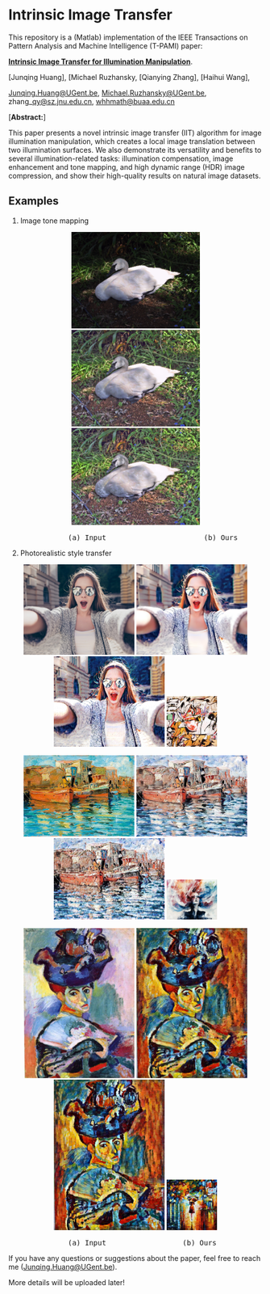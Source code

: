 # Intrinsic Image Transfer

This repository is a (Matlab) implementation of the IEEE Transactions on Pattern Analysis and Machine Intelligence (T-PAMI) paper:

[**Intrinsic Image Transfer for Illumination Manipulation**](https://ieeexplore.ieee.org/document/9961945).

[Junqing Huang], 
[Michael Ruzhansky,
[Qianying Zhang],
[Haihui Wang],

Junqing.Huang@UGent.be,
Michael.Ruzhansky@UGent.be,
zhang\_qy@sz.jnu.edu.cn,
whhmath@buaa.edu.cn

[**Abstract:**]


This paper presents a novel intrinsic image transfer (IIT) algorithm for image illumination manipulation, which creates a local image translation between two illumination surfaces. We also demonstrate its versatility and benefits to several illumination-related tasks: illumination compensation, image enhancement and tone mapping, and high dynamic range (HDR) image compression, and show their high-quality results on natural image datasets.


## Examples

1. Image tone mapping
<p align='center'>
    <img src='./imgs/swan_src.png' width="255px"/>
    <img src='./imgs/swan_ours.png' width="255px">
    <img src='./imgs/swan_clahe.png' width="255px">
</p>

<p align='center'>
<pre>
              (a) Input                       (b) Ours                   (c) Exemplar
</pre>
</p>


2. Photorealistic style transfer

<p align='center'>
  <img src='./imgs/content2.png' width="220px">
  <img src='./imgs/ours2.png' width="220px">
  <img src='./imgs/exemplar2.png' width="220px">
  <img src='./imgs/style2.png' width="100px">
</p>


<p align='center'>
  <img src='./imgs/content3.png' width="220px">
  <img src='./imgs/ours3.png' width="220px">
  <img src='./imgs/exemplar3.png' width="220px">
  <img src='./imgs/style3.png' width="100px">
</p>

<p align='center'>
  <img src='./imgs/content1.png' width="220px">
  <img src='./imgs/ours1.png' width="220px">
  <img src='./imgs/exemplar1.png' width="220px">
  <img src='./imgs/style1.png' width="100px">
</p>

<p align='center'>
<pre>
              (a) Input                  (b) Ours                  (c) Exemplar         (d) Reference style
</pre>
</p>

If you have any questions or suggestions about the paper, feel free to reach me (Junqing.Huang@UGent.be).

More details will be uploaded later!
